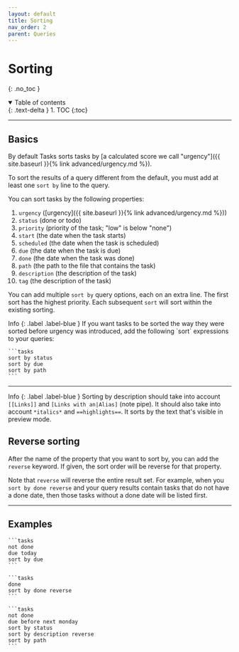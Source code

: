 ```yaml
---
layout: default
title: Sorting
nav_order: 2
parent: Queries
---
```


# Sorting

{: .no_toc }

<details open markdown="block">
  <summary>
    Table of contents
  </summary>
  {: .text-delta }
1. TOC
{:toc}
</details>

---

## Basics

By default Tasks sorts tasks by [a calculated score we call "urgency"]({{ site.baseurl }}{% link advanced/urgency.md %}).

To sort the results of a query different from the default, you must add at least one `sort by` line to the query.

You can sort tasks by the following properties:

1. `urgency` ([urgency]({{ site.baseurl }}{% link advanced/urgency.md %}))
2. `status` (done or todo)
3. `priority` (priority of the task; "low" is below "none")
4. `start` (the date when the task starts)
5. `scheduled` (the date when the task is scheduled)
6. `due` (the date when the task is due)
7. `done` (the date when the task was done)
8. `path` (the path to the file that contains the task)
9. `description` (the description of the task)
10. `tag` (the description of the task)

You can add multiple `sort by` query options, each on an extra line.
The first sort has the highest priority.
Each subsequent `sort` will sort within the existing sorting.

<div class="code-example" markdown="1">
Info
{: .label .label-blue }
If you want tasks to be sorted the way they were sorted before urgency was introduced,
add the following `sort` expressions to your queries:

    ```tasks
    sort by status
    sort by due
    sort by path
    ```

---

Info
{: .label .label-blue }
Sorting by description should take into account `[[Links]]` and `[Links with an|Alias]` (note pipe).
It should also take into account `*italics*` and `==highlights==`.
It sorts by the text that's visible in preview mode.
</div>

## Reverse sorting

After the name of the property that you want to sort by, you can add the `reverse` keyword.
If given, the sort order will be reverse for that property.

Note that `reverse` will reverse the entire result set.
For example, when you `sort by done reverse` and your query results contain tasks that do not have a done date, then those tasks without a done date will be listed first.

---

## Examples

    ```tasks
    not done
    due today
    sort by due
    ```

    ```tasks
    done
    sort by done reverse
    ```

    ```tasks
    not done
    due before next monday
    sort by status
    sort by description reverse
    sort by path
    ```
